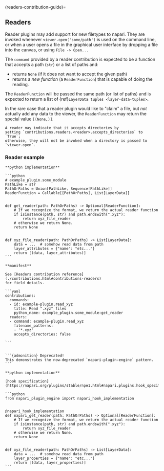 (readers-contribution-guide)=
## Readers

Reader plugins may add support for new filetypes to napari.
They are invoked whenever `viewer.open('some/path')` is used on the
command line, or when a user opens a file in the graphical user interface by
dropping a file into the canvas, or using `File -> Open...`

The `command` provided by a reader contribution is expected to be a function
that accepts a path (`str`) or a list of paths and:
* returns `None` (if it does not want to accept the given path)
* returns a *new function* (a `ReaderFunction`) that is capable of doing the reading.

The `ReaderFunction` will be passed the same path (or list of paths) and
is expected to return a list of {ref}`LayerData tuples <layer-data-tuples>`.

In the rare case that a reader plugin would like to "claim" a file, but *not*
actually add any data to the viewer, the `ReaderFunction` may return
the special value `[(None,)]`.

```{admonition} Accepting directories
A reader may indicate that it accepts directories by
setting `contributions.readers.<reader>.accepts_directories` to `True`;
otherwise, they will not be invoked when a directory is passed to `viewer.open`.
```

### Reader example

````{tabbed} npe2
**python implementation**

```python
# example_plugin.some_module
PathLike = str
PathOrPaths = Union[PathLike, Sequence[PathLike]]
ReaderFunction = Callable[[PathOrPaths], List[LayerData]]


def get_reader(path: PathOrPaths) -> Optional[ReaderFunction]:
    # If we recognize the format, we return the actual reader function
    if isinstance(path, str) and path.endswith(".xyz"):
        return xyz_file_reader
    # otherwise we return None.
    return None


def xyz_file_reader(path: PathOrPaths) -> List[LayerData]:
    data = ...  # somehow read data from path
    layer_attributes = {"name": "etc..."}
    return [(data, layer_attributes)]
```

**manifest**

See [Readers contribution reference](./contributions.html#contributions-readers)
for field details.

```yaml
contributions:
  commands:
  - id: example-plugin.read_xyz
    title: Read ".xyz" files
    python_name: example_plugin.some_module:get_reader
  readers:
  - command: example-plugin.read_xyz
    filename_patterns:
    - '*.xyz'
    accepts_directories: false

```
````

````{tabbed} napari-plugin-engine

```{admonition} Deprecated!
This demonstrates the now-deprecated `napari-plugin-engine` pattern.
```

**python implementation**

[hook specification](https://napari.org/plugins/stable/npe1.html#napari.plugins.hook_specifications.napari_get_reader)

```python
from napari_plugin_engine import napari_hook_implementation


@napari_hook_implementation
def napari_get_reader(path: PathOrPaths) -> Optional[ReaderFunction]:
    # If we recognize the format, we return the actual reader function
    if isinstance(path, str) and path.endswith(".xyz"):
        return xyz_file_reader
    # otherwise we return None.
    return None


def xyz_file_reader(path: PathOrPaths) -> List[LayerData]:
    data = ...  # somehow read data from path
    layer_properties = {"name": "etc..."}
    return [(data, layer_properties)]
```
````